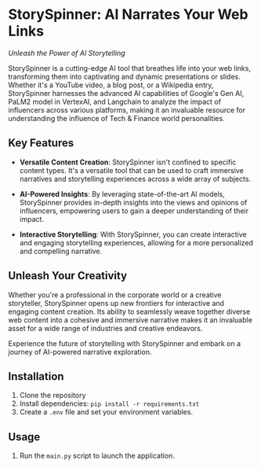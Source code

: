# StorySpinner: AI Narrates Your Web Links

*Unleash the Power of AI Storytelling*

StorySpinner is a cutting-edge AI tool that breathes life into your web links, transforming them into captivating and dynamic presentations or slides. Whether it's a YouTube video, a blog post, or a Wikipedia entry, StorySpinner harnesses the advanced AI capabilities of Google's Gen AI, PaLM2 model in VertexAI, and Langchain to analyze the impact of influencers across various platforms, making it an invaluable resource for understanding the influence of Tech & Finance world personalities.

## Key Features

- **Versatile Content Creation**: StorySpinner isn't confined to specific content types. It's a versatile tool that can be used to craft immersive narratives and storytelling experiences across a wide array of subjects.

- **AI-Powered Insights**: By leveraging state-of-the-art AI models, StorySpinner provides in-depth insights into the views and opinions of influencers, empowering users to gain a deeper understanding of their impact.

- **Interactive Storytelling**: With StorySpinner, you can create interactive and engaging storytelling experiences, allowing for a more personalized and compelling narrative.

## Unleash Your Creativity

Whether you're a professional in the corporate world or a creative storyteller, StorySpinner opens up new frontiers for interactive and engaging content creation. Its ability to seamlessly weave together diverse web content into a cohesive and immersive narrative makes it an invaluable asset for a wide range of industries and creative endeavors.

Experience the future of storytelling with StorySpinner and embark on a journey of AI-powered narrative exploration.


## Installation
1. Clone the repository
2. Install dependencies: `pip install -r requirements.txt`
3. Create a `.env` file and set your environment variables.

## Usage
1. Run the `main.py` script to launch the application.
